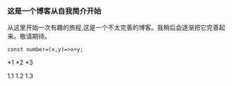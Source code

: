 ### 这是一个博客从自我简介开始
  从这里开始一次有趣的旅程,这是一个不太完善的博客。我稍后会逐渐把它完善起来。敬请期待。

`const number=(x,y)=>x+y;`

*1
*2
*3


1.1
1.2
1.3
